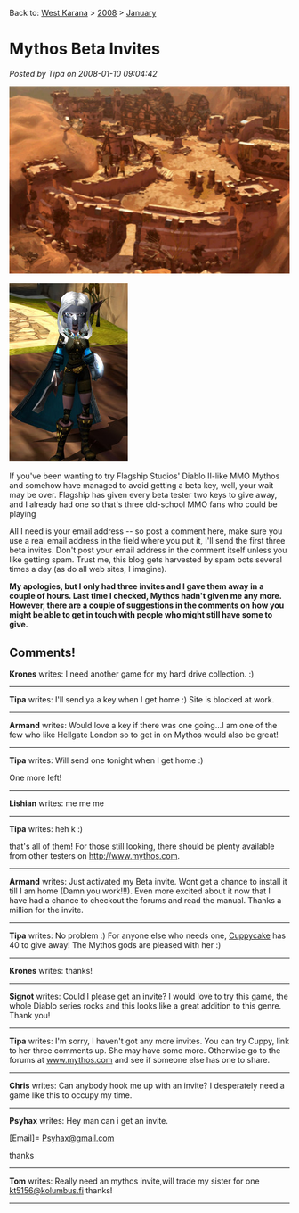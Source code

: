 Back to: [West Karana](/posts/westkarana.md) > [2008](/posts/2008/westkarana.md) > [January](./westkarana.md)
# Mythos Beta Invites

*Posted by Tipa on 2008-01-10 09:04:42*

![mythos-2008-01-10-07-53-48-05.jpg](../../../uploads/2008/01/mythos-2008-01-10-07-53-48-05.jpg)

![mythos-2008-01-10-08-00-03-55.jpg](../../../uploads/2008/01/mythos-2008-01-10-08-00-03-55.jpg)

If you've been wanting to try Flagship Studios' Diablo II-like MMO Mythos and somehow have managed to avoid getting a beta key, well, your wait may be over. Flagship has given every beta tester two keys to give away, and I already had one so that's three old-school MMO fans who could be playing 

All I need is your email address -- so post a comment here, make sure you use a real email address in the field where you put it, I'll send the first three beta invites. Don't post your email address in the comment itself unless you like getting spam. Trust me, this blog gets harvested by spam bots several times a day (as do all web sites, I imagine).

**My apologies, but I only had three invites and I gave them away in a couple of hours. Last time I checked, Mythos hadn't given me any more. However, there are a couple of suggestions in the comments on how you might be able to get in touch with people who might still have some to give.**
## Comments!

**Krones** writes: I need another game for my hard drive collection. :)

---

**Tipa** writes: I'll send ya a key when I get home :) Site is blocked at work.

---

**Armand** writes: Would love a key if there was one going...I am one of the few who like Hellgate London so to get in on Mythos would also be great!

---

**Tipa** writes: Will send one tonight when I get home :)

One more left!

---

**Lishian** writes: me me me

---

**Tipa** writes: heh k :)

that's all of them! For those still looking, there should be plenty available from other testers on <http://www.mythos.com>.


---

**Armand** writes: Just activated my Beta invite. Wont get a chance to install it till I am home (Damn you work!!!). Even more excited about it now that I have had a chance to checkout the forums and read the manual. Thanks a million for the invite.

---

**Tipa** writes: No problem :) For anyone else who needs one, [Cuppycake](http://www.cuppycake.org/?p=310) has 40 to give away! The Mythos gods are pleased with her :)

---

**Krones** writes: thanks!

---

**Signot** writes: Could I please get an invite? I would love to try this game, the whole Diablo series rocks and this looks like a great addition to this genre. Thank you!

---

**Tipa** writes: I'm sorry, I haven't got any more invites. You can try Cuppy, link to her three comments up. She may have some more. Otherwise go to the forums at www.mythos.com and see if someone else has one to share.

---

**Chris** writes: Can anybody hook me up with an invite? I desperately need a game like this to occupy my time.

---

**Psyhax** writes: Hey man can i get an invite.

[Email]= Psyhax@gmail.com

thanks

---

**Tom** writes: Really need an mythos invite,will trade my sister for one kt5156@kolumbus.fi thanks!

---

